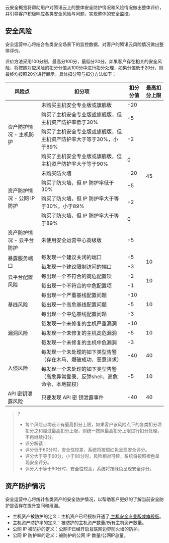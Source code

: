云安全概览将帮助用户对腾讯云上的整体安全防护情况和风险情况做出整体评价，并引导客户积极响应各类安全风险与问题，实现整体的安全监控。

## 安全风险
安全运营中心将结合各类安全场景下的监控数据，对客户的腾讯云风险情况做出整体评价。

评价方法采用100分制，最高分100分，最低分20分。如果客户存在相关的安全风险，将按照对应风险的扣分分值从100分中进行扣分处理，如果分值低于20分，则最终均按照20分进行展示。具体扣分项与扣分方法如下：
<table>
<thead>
<tr>
<th>风险点</th>
<th>扣分项</th>
<th>扣分分值</th>
<th>最高扣分上限</th>
</tr>
</thead>
<tbody><tr>
<td rowspan=4>资产防护情况 - 主机防护</td>
<td>未购买主机安全专业版或旗舰版</td>
<td>-20</td>
<td rowspan=9>45</td>
</tr>
<tr>
 <td>购买了主机安全专业版或旗舰版，但主机资产防护率低于30%</td>
<td>-5</td>
 </tr>
<tr>
 <td>购买了主机安全专业版或旗舰版，但主机资产防护率大于等于30%，小于89%</td>
<td>-2</td>
 </tr>
<tr>
 <td>购买了主机安全专业版或旗舰版，但主机资产防护率大于等于90%</td>
<td>0</td>
 </tr>
<tr>
<td rowspan=4>资产防护情况 - 公网 IP 防护</td>
<td>未购买防火墙</td>
<td>-20</td>
 </tr>
<tr>
 <td>购买了防火墙，但 IP 防护率低于30%</td>
<td>-5</td>
 </tr>
<tr>
 <td>购买了防火墙，但 IP 防护率大于等于30%，小于89%</td>
<td>-2</td>
 </tr>
<tr>
<td>购买了防火墙，但 IP 防护率大于等于89%</td>
<td>0</td>
</tr>
<tr>
<td>资产防护情况 - 云平台防护</td>
<td>未使用安全运营中心高级版</td>
<td>-5</td>
</tr>
<tr>
<td rowspan=2>暴露服务端口</td>
<td>每发现一个建议关闭的端口</td>
<td>-5</td>
<td rowspan=2>10</td>
</tr>
<tr>
<td>每发现一个建议限制访问的端口</td>
<td>-3</td>
 </tr>
<tr>
<td rowspan=2>云平台配置风险</td>
<td>每出现一个不符合的高危配置项</td>
<td>-2</td>
<td rowspan=2>10</td>
</tr>
<tr>
 <td>每出现一个不符合的中危配置项</td>
<td>-1</td>
 </tr>
<tr>
<td rowspan=3>基线风险</td>
<td>每出现一个严重基线配置问题</td>
<td>-10</td>
<td rowspan=3>10</td>
</tr>
<tr>
 <td>每出现一个高危基线配置问题</td>
<td>-5</td>
 </tr>
<tr>
 <td>每出现一个中危基线配置问题</td>
<td>-3</td>
 </tr>
<tr>
<td rowspan=3>漏洞风险</td>
<td>每发现一个未修复的主机严重漏洞</td>
<td>-10</td>
<td rowspan=3>10</td>
</tr>
<tr>
 <td>每发现一个未修复的主机高危漏洞</td>
<td>-5</td>
 </tr>
<tr>
 <td>每发现一个未修复的主机中危漏洞</td>
<td>-3</td>
 </tr>
<tr>
<td rowspan=2>入侵风险</td>
<td>每发现一个未处理的如下类型告警（存在木马、爆破成功、恶意请求）</td>
<td>-40</td>
<td>40</td>
</tr>
<tr>
 <td>每发现一个未处理的如下类型告警（高危异常登录、反弹shell、高危命令、本地提权）</td>
<td>-5</td>
<td>10</td>
 </tr>
<tr>
<td>API 密钥泄露风险</td>
<td>只要发现 API 密 钥泄露事件</td>
<td>-40</td>
<td>40</td>
</tr>
</tbody></table>

>?
>- 每个风险点均设计有最高扣分上限，如果客户该风险点下的各类扣分项扣分之和超过最高扣分上限，则统一按照最高扣分上限进行扣分处理，不再继续扣分。
>- 评分解读：
>  - 评分低于60分时，安全性较差，系统将按照红色呈现安全评分。
>  - 评分大于等于60分，小于90分时，风险相对可控，系统将按照橙色呈现安全评分。
>  - 评分大于等于90分时，安全性较高，系统将按绿色呈现安全评分。

## 资产防护情况
安全运营中心将统计各类资产的安全防护情况，以帮助客户更好的了解当前安全防护是否存在提升空间和纰漏。
- 主机资产被防护的定义：主机资产已经授权开通了[ 主机安全专业版或旗舰版](https://cloud.tencent.com/document/product/296/12230)。
- 主机资产防护率的定义：被防护的主机资产数量/所有主机资产数量。
- 公网 IP 被防护的定义：公网IP已经开启互联网边界防火墙的防护。
- 公网 IP 防护率的定义：被防护的公网 IP 数量/公网IP总量。
